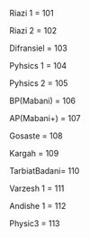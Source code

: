 Riazi 1 = 101

Riazi 2 = 102

Difransiel = 103

Pyhsics 1 = 104

Pyhsics 2 = 105

BP(Mabani) = 106

AP(Mabani+) = 107

Gosaste = 108

Kargah = 109

TarbiatBadani= 110

Varzesh 1 = 111

Andishe 1 = 112

Physic3   =  113
